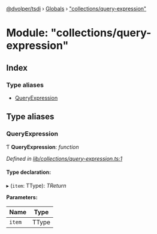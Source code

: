 [@dvolper/tsdi](../README.md) › [Globals](../globals.md) › ["collections/query-expression"](_collections_query_expression_.md)

# Module: "collections/query-expression"

## Index

### Type aliases

* [QueryExpression](_collections_query_expression_.md#queryexpression)

## Type aliases

###  QueryExpression

Ƭ **QueryExpression**: *function*

*Defined in [lib/collections/query-expression.ts:1](https://github.com/DavidVollmers/typescript-dependency-injection/blob/86fed67/packages/tsdi/lib/collections/query-expression.ts#L1)*

#### Type declaration:

▸ (`item`: TType): *TReturn*

**Parameters:**

Name | Type |
------ | ------ |
`item` | TType |
